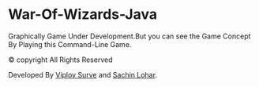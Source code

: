 # War-Of-Wizards-Java

Graphically Game Under Development.But you can see the Game Concept By Playing this Command-Line Game.

© copyright All Rights Reserved

Developed By [Viplov Surve](https://github.com/viplovsurv3) and [Sachin Lohar](https://www.sachinlohar.ml).
